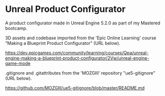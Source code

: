 # Unreal Product Configurator

 A product configurator made in Unreal Engine 5.2.0 as part of my Mastered bootcamp.

 3D assets and codebase imported from the 'Epic Online Learning' course "Making a Blueprint Product Configurator" (URL below).

 https://dev.epicgames.com/community/learning/courses/Qpa/unreal-engine-making-a-blueprint-product-configurator/2Vw/unreal-engine-game-mode

 .gitignore and .gitattributes from the 'MOZGIII' repository "ue5-gitignore" (URL below).

 https://github.com/MOZGIII/ue5-gitignore/blob/master/README.md

